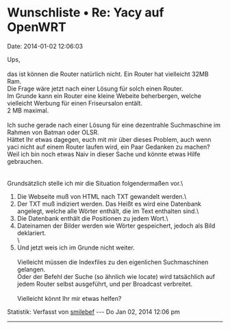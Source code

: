 Wunschliste • Re: Yacy auf OpenWRT
==================================

Date: 2014-01-02 12:06:03

Ups,\
\
das ist können die Router natürlich nicht. Ein Router hat vielleicht
32MB Ram.\
Die Frage wäre jetzt nach einer Lösung für solch einen Router.\
Im Grunde kann ein Router eine kleine Webeite beherbergen, welche
vielleicht Werbung für einen Friseursalon entält.\
2 MB maximal.\
\
Ich suche gerade nach einer Lösung für eine dezentrahle Suchmaschine im
Rahmen von Batman oder OLSR.\
Hättet Ihr etwas dagegen, euch mit mir über dieses Problem, auch wenn
yaci nicht auf einem Router laufen wird, ein Paar Gedanken zu machen?
Weil ich bin noch etwas Naiv in dieser Sache und könnte etwas Hilfe
gebrauchen.\
\
\
Grundsätzlich stelle ich mir die Situation folgendermaßen vor.\
1. Die Webseite muß von HTML nach TXT gewandelt werden.\
2. Der TXT muß indiziert werden. Das Heißt es wird eine Datenbank
angelegt, welche alle Wörter enthält, die im Text enthalten sind.\
3. Die Datenbank enthält die Positionen zu jedem Wort.\
4. Dateinamen der Bilder werden wie Wörter gespeichert, jedoch als Bild
deklariert.\
\
5. Und jetzt weis ich im Grunde nicht weiter.\
\
Vielleicht müssen die Indexfiles zu den eigenlichen Suchmaschinen
gelangen.\
Oder der Befehl der Suche (so ähnlich wie locate) wird tatsächlich auf
jedem Router selbst ausgeführt, und per Broadcast verbreitet.\
\
Vielleicht könnt Ihr mir etwas helfen?

Statistik: Verfasst von
[smilebef](http://forum.yacy-websuche.de/memberlist.php?mode=viewprofile&u=9330)
--- Do Jan 02, 2014 12:06 pm

------------------------------------------------------------------------
